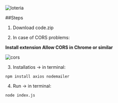 ![loteria](https://user-images.githubusercontent.com/68760595/135778959-8413b532-58bf-469d-971f-dc11a1d713ed.png)


##Steps

1. Download code.zip

2. In case of CORS problems:

**Install extension Allow CORS in Chrome or similar**

![cors](https://user-images.githubusercontent.com/68760595/135777678-f2ea7ae8-c283-45f1-b1e7-baca591a6da5.png)


3. Installatios -> in terminal:

```
npm install axios nodemailer

```
4. Run -> in terminal:

```
node index.js

```






